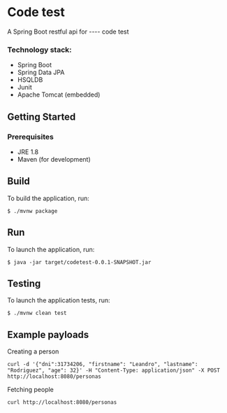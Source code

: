 # Code test

A Spring Boot restful api for ---- code test

### Technology stack:
* Spring Boot
* Spring Data JPA
* HSQLDB
* Junit
* Apache Tomcat (embedded)


## Getting Started

### Prerequisites

* JRE 1.8
* Maven (for development)


## Build
To build the application, run:

```
$ ./mvnw package
```
## Run
To launch the application, run:

```
$ java -jar target/codetest-0.0.1-SNAPSHOT.jar
```


## Testing
To launch the application tests, run:

```
$ ./mvnw clean test
```


## Example payloads
Creating a person

```
curl -d '{"dni":31734206, "firstname": "Leandro", "lastname": "Rodriguez", "age": 32}' -H "Content-Type: application/json" -X POST http://localhost:8080/personas
```

Fetching people

```
curl http://localhost:8080/personas
```

